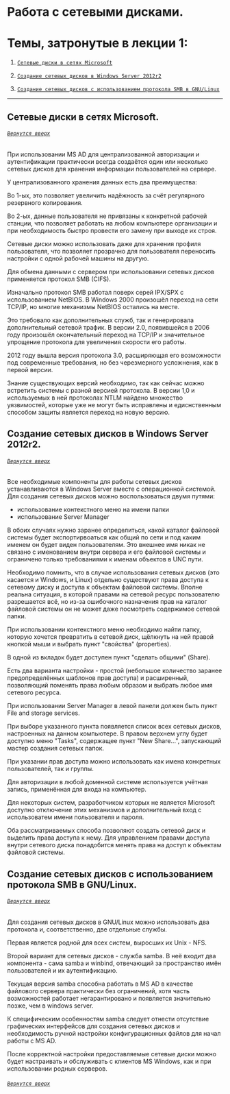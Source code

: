# Работа с сетевыми дисками.

# Темы, затронутые в лекции 1: 

1. [`Сетевые диски в сетях Microsoft`](https://github.com/Shin0kari/System-administration/blob/main/lections/Lec_13.%20Working%20with%20network%20drives.md#%D1%81%D0%B5%D1%82%D0%B5%D0%B2%D1%8B%D0%B5-%D0%B4%D0%B8%D1%81%D0%BA%D0%B8-%D0%B2-%D1%81%D0%B5%D1%82%D1%8F%D1%85-microsoft)

1. [`Создание сетевых дисков в Windows Server 2012r2`](https://github.com/Shin0kari/System-administration/blob/main/lections/Lec_13.%20Working%20with%20network%20drives.md#%D1%81%D0%BE%D0%B7%D0%B4%D0%B0%D0%BD%D0%B8%D0%B5-%D1%81%D0%B5%D1%82%D0%B5%D0%B2%D1%8B%D1%85-%D0%B4%D0%B8%D1%81%D0%BA%D0%BE%D0%B2-%D0%B2-windows-server-2012r2)

1. [`Создание сетевых дисков с использованием протокола SMB в GNU/Linux`](https://github.com/Shin0kari/System-administration/new/main/lections#%D1%81%D0%BE%D0%B7%D0%B4%D0%B0%D0%BD%D0%B8%D0%B5-%D1%81%D0%B5%D1%82%D0%B5%D0%B2%D1%8B%D1%85-%D0%B4%D0%B8%D1%81%D0%BA%D0%BE%D0%B2-%D1%81-%D0%B8%D1%81%D0%BF%D0%BE%D0%BB%D1%8C%D0%B7%D0%BE%D0%B2%D0%B0%D0%BD%D0%B8%D0%B5%D0%BC-%D0%BF%D1%80%D0%BE%D1%82%D0%BE%D0%BA%D0%BE%D0%BB%D0%B0-smb-%D0%B2-gnulinux)

***

## Сетевые диски в сетях Microsoft.
###### [`Вернутся вверх`](https://github.com/Shin0kari/System-administration/blob/main/lections/Lec_13.%20Working%20with%20network%20drives.md#%D1%82%D0%B5%D0%BC%D1%8B-%D0%B7%D0%B0%D1%82%D1%80%D0%BE%D0%BD%D1%83%D1%82%D1%8B%D0%B5-%D0%B2-%D0%BB%D0%B5%D0%BA%D1%86%D0%B8%D0%B8-1)

При использовании MS AD для централизованной авторизации и аутентификации практически всегда создаётся один или несколько сетевых дисков для хранения информации пользователей на сервере.

У централизованного хранения данных есть два преимущества:

Во 1-ых, это позволяет увеличить надёжность за счёт регулярного резервного копирования. 

Во 2-ых, данные пользователя не привязаны к конкретной рабочей станции, что позволяет работать на любом компьютере организации и при необходимость быстро провести его замену при выходе их строя.

Сетевые диски можно использовать даже для хранения профиля пользователя, что позволяет прозрачно для пользователя переносить настройки с одной рабочей машины на другую. 

Для обмена данными с сервером при использовании сетевых дисков применяется протокол SMB (CIFS).

Изначально протокол SMB работал поверх серей IPX/SPX с использованием NetBIOS. В Windows 2000 произошёл переход на сети TCP/IP, но многие механизмы NetBIOS остались на месте. 

Это требовало как дополнительных служб, так и генерировала дополнительный сетевой трафик. В версии 2.0, появившейся в 2006 году произошёл окончательный переход на TCP/IP и значительное упрощение протокола для увеличения скорости его работы.

 2012 году вышла версия протокола 3.0, расширяющая его возможности под современные требования, но без черезмерного усложнения, как в первой версии.

Знание существующих версий необходимо, так как сейчас можно встретить системы с разной версией протокола. В версии 1,0 и используемых в ней протоколах NTLM найдено множество уязвимостей, которые уже не могут быть исправлены и едиснственным способом защиты является переход на новую версию.

## Создание сетевых дисков в Windows Server 2012r2.
###### [`Вернутся вверх`](https://github.com/Shin0kari/System-administration/blob/main/lections/Lec_13.%20Working%20with%20network%20drives.md#%D1%82%D0%B5%D0%BC%D1%8B-%D0%B7%D0%B0%D1%82%D1%80%D0%BE%D0%BD%D1%83%D1%82%D1%8B%D0%B5-%D0%B2-%D0%BB%D0%B5%D0%BA%D1%86%D0%B8%D0%B8-1)

Все необходимые компоненты для работы сетевых дисков устанавливаются в Windows Server вместе с операционной системой. Для создания сетевых дисков можно воспользоваться двумя путями:

* использование контекстного меню на имени папки
* использование Server Manager

В обоих случаях нужно заранее определиться, какой каталог файловой системы будет экспортирвоаться как общий по сети и под каким именем он будет виден пользователям. Это внешнее имя никак не связано с именованием внутри сервера и его файловой системы и ограничено только требованиями к именам объектов в UNC пути.

Необходимо помнить, что в случае использования сетевых дисков (это касается и Windows, и Linux) отдельно существуют права доступа к сетевому диску и доступа к объектам файловой системы. Вполне реальна ситуация, в которой правами на сетевой ресурс пользователю разрешается всё, но из-за ошибочного назначения прав на каталог файловой системы он не может даже посмотреть содержимое сетевой папки.

При использовании контекстного меню необходимо найти папку, которую хочется превратить в сетевой диск, щёлкнуть на ней правой кнопкой мыши и выбрать пункт "свойства" (properties).

В одной из вкладок будет доступен пункт "сделать общими" (Share). 

Есть два варианта настройки - простой (небольшое количество заранее предопределённых шаблонов прав доступа) и расширенный, позволяющий поменять права любым образом и выбрать любое имя сетевого ресурса. 

При использовании Server Manager в левой панели должен быть пункт File and storage services.

При выборе указанного пункта появляется список всех сетевых дисков, настроенных на данном компьютере. В правом верхнем углу будет доступно меню "Tasks", содержащее пункт "New Share...", запускающий мастер создания сетевых папок.

При указании прав доступа можно использовать как имена конкретных пользователей, так и группы.

Для авторизации в любой доменной системе используется учётная запись, применённая для входа на компьютер. 

Для некоторых систем, разработчиком которых не является Microsoft доступно отключение этих механизмов и дополнительный вход с использоватем имени пользователя и пароля.

Оба рассматриваемых способа позволяют создать сетевой диск и выделить права доступа к нему. Для управлением правами доступа внутри сетевого диска понадобится менять права на доступ к объектам файловой системы.

## Создание сетевых дисков с использованием протокола SMB в GNU/Linux.
###### [`Вернутся вверх`](https://github.com/Shin0kari/System-administration/blob/main/lections/Lec_13.%20Working%20with%20network%20drives.md#%D1%82%D0%B5%D0%BC%D1%8B-%D0%B7%D0%B0%D1%82%D1%80%D0%BE%D0%BD%D1%83%D1%82%D1%8B%D0%B5-%D0%B2-%D0%BB%D0%B5%D0%BA%D1%86%D0%B8%D0%B8-1)

Для создания сетевых дисков в GNU/Linux можно использовать два протокола и, соответственно, две отдельные службы.

Первая является родной для всех систем, выросших их Unix - NFS. 

Второй вариант для сетевых дисков - служба samba. В неё входит два компонента - сама samba и winbind, отвечающий за пространство имён пользователей и их аутентификацию. 

Текущая версия samba способна работать в MS AD в качестве файлового сервера практически без ограничений, хотя часть возможностей работает негарантировано и появляется значительно позже, чем в windows server.

К специфическим особенностям samba следует отнести отсутствие графических интерфейсов для создания сетевых дисков и необходимость ручной настройки конфигурационных файлов для начал работы с MS AD. 

После корректной настройки предоставляемые сетевые диски можно будет настраивать и обслуживать с клиентов MS Windows, как и при использовании родных серверов.

###### [`Вернутся вверх`](https://github.com/Shin0kari/System-administration/blob/main/lections/Lec_13.%20Working%20with%20network%20drives.md#%D1%82%D0%B5%D0%BC%D1%8B-%D0%B7%D0%B0%D1%82%D1%80%D0%BE%D0%BD%D1%83%D1%82%D1%8B%D0%B5-%D0%B2-%D0%BB%D0%B5%D0%BA%D1%86%D0%B8%D0%B8-1)
